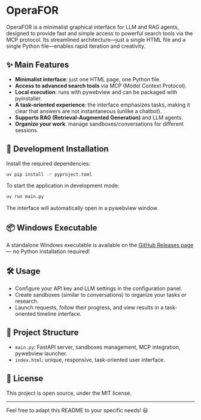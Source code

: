 # OperaFOR

OperaFOR is a minimalist graphical interface for LLM and RAG agents, designed to provide fast and simple access to powerful search tools via the MCP protocol. Its streamlined architecture—just a single HTML file and a single Python file—enables rapid iteration and creativity.

## ✨ Main Features

- **Minimalist interface**: just one HTML page, one Python file.
- **Access to advanced search tools** via MCP (Model Context Protocol).
- **Local execution**: runs with pywebview and can be packaged with pyinstaller.
- **A task-oriented experience**: the interface emphasizes tasks, making it clear that answers are not instantaneous (unlike a chatbot).
- **Supports RAG (Retrieval-Augmented Generation)** and LLM agents.
- **Organize your work**: manage sandboxes/conversations for different sessions.

## 🚀 Development Installation


Install the required dependencies:

```bash
uv pip install -r pyproject.toml
```
    
To start the application in development mode:

```bash
uv run main.py
```

The interface will automatically open in a pywebview window.

## 📦 Windows Executable

A standalone Windows executable is available on the [GitHub Releases page](https://github.com/FOR-sight-ai/OperaFOR/releases) — no Python installation required!


## 🛠️ Usage

- Configure your API key and LLM settings in the configuration panel.
- Create sandboxes (similar to conversations) to organize your tasks or research.
- Launch requests, follow their progress, and view results in a task-oriented timeline interface.


## 📁 Project Structure

- `main.py`: FastAPI server, sandboxes management, MCP integration, pywebview launcher.
- `index.html`: unique, responsive, task-oriented user interface.

## 📜 License

This project is open source, under the MIT license.

---

Feel free to adapt this README to your specific needs! 😃
